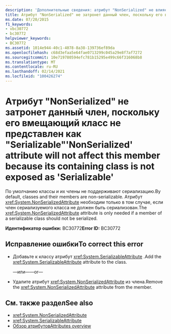 ```yaml
---
description: 'Дополнительные сведения: атрибут "NonSerialized" не влияет на этот член, так как содержащий его класс не доступен как "Serializable"'
title: Атрибут "NonSerialized" не затронет данный член, поскольку его вмещающий класс не представлен как "Serializable"
ms.date: 07/20/2015
f1_keywords:
- vbc30772
- bc30772
helpviewer_keywords:
- BC30772
ms.assetid: 1014e944-40c1-4078-8a38-139736ef89da
ms.openlocfilehash: c68d3efaa5e64fae0713299c045a29e8f7af7272
ms.sourcegitcommit: 10e719780594efc781b15295e499c66f316068b8
ms.translationtype: MT
ms.contentlocale: ru-RU
ms.lasthandoff: 02/14/2021
ms.locfileid: "100426274"
---
```

# <a name="nonserialized-attribute-will-not-affect-this-member-because-its-containing-class-is-not-exposed-as-serializable"></a><span data-ttu-id="f5a6a-103">Атрибут "NonSerialized" не затронет данный член, поскольку его вмещающий класс не представлен как "Serializable"</span><span class="sxs-lookup"><span data-stu-id="f5a6a-103">'NonSerialized' attribute will not affect this member because its containing class is not exposed as 'Serializable'</span></span>

<span data-ttu-id="f5a6a-104">По умолчанию классы и их члены не поддерживают сериализацию.</span><span class="sxs-lookup"><span data-stu-id="f5a6a-104">By default, classes and their members are non-serializable.</span></span> <span data-ttu-id="f5a6a-105">Атрибут <xref:System.NonSerializedAttribute> необходим только в том случае, если член сериализуемого класса не должен быть сериализован.</span><span class="sxs-lookup"><span data-stu-id="f5a6a-105">The <xref:System.NonSerializedAttribute> attribute is only needed if a member of a serializable class should not be serialized.</span></span>  
  
 <span data-ttu-id="f5a6a-106">**Идентификатор ошибки:** BC30772</span><span class="sxs-lookup"><span data-stu-id="f5a6a-106">**Error ID:** BC30772</span></span>  
  
## <a name="to-correct-this-error"></a><span data-ttu-id="f5a6a-107">Исправление ошибки</span><span class="sxs-lookup"><span data-stu-id="f5a6a-107">To correct this error</span></span>  
  
- <span data-ttu-id="f5a6a-108">Добавьте к классу атрибут <xref:System.SerializableAttribute> .</span><span class="sxs-lookup"><span data-stu-id="f5a6a-108">Add the <xref:System.SerializableAttribute> attribute to the class.</span></span>  
  
     <span data-ttu-id="f5a6a-109">—или—</span><span class="sxs-lookup"><span data-stu-id="f5a6a-109">—or—</span></span>  
  
- <span data-ttu-id="f5a6a-110">Удалите атрибут <xref:System.NonSerializedAttribute> из члена.</span><span class="sxs-lookup"><span data-stu-id="f5a6a-110">Remove the <xref:System.NonSerializedAttribute> attribute from the member.</span></span>  
  
## <a name="see-also"></a><span data-ttu-id="f5a6a-111">См. также раздел</span><span class="sxs-lookup"><span data-stu-id="f5a6a-111">See also</span></span>

- <xref:System.NonSerializedAttribute>
- <xref:System.SerializableAttribute>
- [<span data-ttu-id="f5a6a-112">Обзор атрибутов</span><span class="sxs-lookup"><span data-stu-id="f5a6a-112">Attributes overview</span></span>](../programming-guide/concepts/attributes/index.md)
